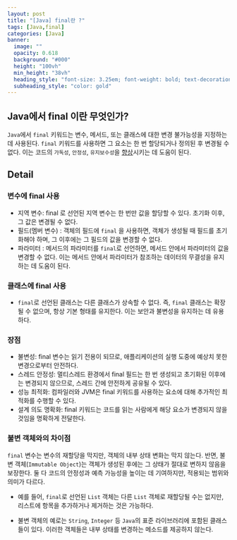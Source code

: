 ```yaml
---
layout: post
title: "[Java] final란 ?"
tags: [Java,final]
categories: [Java]
banner:
  image: ""
  opacity: 0.618
  background: "#000"
  height: "100vh"
  min_height: "38vh"
  heading_style: "font-size: 3.25em; font-weight: bold; text-decoration: underline"
  subheading_style: "color: gold"
---
```



## Java에서 final 이란 무엇인가?

`Java`에서 `final` 키워드는 변수, 메서드, 또는 클래스에 대한 변경 불가능성을 지정하는 데 사용된다. 
`final` 키워드를 사용하면 그 요소는 한 번 할당되거나 정의된 후 변경될 수 없다. 이는 코드의 `가독성`, `안정성`, `유지보수성`을 <U>향상</U>시키는 데 도움이 된다.


## Detail

### 변수에 final 사용
- 지역 변수: final 로 선언된 지역 변수는 한 번만 값을 할당할 수 있다. 초기화 이후, 그 값은 변경될 수 없다.
- 필드(멤버 변수) : 객체의 필드에 `final` 을 사용하면, 객체가 생성될 때 필드를 초기화해야 하며, 그 이후에는 그 필드의 값을 변경할 수 없다.
- 파라미터 : 메서드의 파라미터를 `final`로 선언하면, 메서드 안에서 파라미터의 값을 변경할 수 없다. 이는 메서드 안에서 파라미터가 참조하는 데이터의 무결성을 유지하는 데 도움이 된다.

### 클래스에 final 사용
- `final`로 선언된 클래스는 다른 클래스가 상속할 수 없다. 즉, `final` 클래스는 확장될 수 없으며, 항상 기본 형태를 유지한다. 이는 보안과 불변성을 유지하는 데 유용하다.

### 장점

- 불변성: final 변수는 읽기 전용이 되므로, 애플리케이션의 실행 도중에 예상치 못한 변경으로부터 안전하다.
- 스레드 안정성: 멀티스레드 환경에서 final 필드는 한 번 생성되고 초기화된 이후에는 변경되지 않으므로, 스레드 간에 안전하게 공유될 수 있다.
- 성능 최적화: 컴파일러와 JVM은 final 키워드를 사용하는 요소에 대해 추가적인 최적화를 수행할 수 있다.
- 설계 의도 명확화: final 키워드는 코드를 읽는 사람에게 해당 요소가 변경되지 않을 것임을 명확하게 전달한다.


### 불변 객체와의 차이점

`final` 변수는 변수의 재할당을 막지만, 객체의 내부 상태 변화는 막지 않는다. 반면, 불변 객체(`Immutable Object`)는 객체가 생성된 후에는 그 상태가 절대로 변하지 않음을 보장한다. 둘 다 코드의 안정성과 예측 가능성을 높이는 데 기여하지만, 적용되는 범위와 의미가 다르다.

- 예를 들어, `final`로 선언된 `List` 객체는 다른 `List` 객체로 재할당될 수는 없지만, 리스트에 항목을 추가하거나 제거하는 것은 가능하다.

- 불변 객체의 예로는 `String`, `Integer` 등 `Java`의 표준 라이브러리에 포함된 클래스들이 있다. 이러한 객체들은 내부 상태를 변경하는 메소드를 제공하지 않는다.